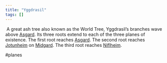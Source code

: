 ```yaml
---
title: "Yggdrasil"
tags: []
---
```


 A great ash tree also known as the World Tree, Yggdrasil’s branches wave above [Asgard](content/Places/Asgard.md). Its three roots extend to each of the three planes of existence. The first root reaches [Asgard](content/Places/Asgard.md). The second root reaches [Jotunheim](content/Places/Jotunheim.md) on [Midgard](content/Places/Midgard.md). The third root reaches [Niflheim](content/Places/Niflheim.md).

#planes
